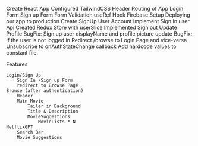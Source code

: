 Create React App
Configured TailwindCSS
Header
Routing of App
Login Form
Sign up Form
Form Validation
useRef Hook
Firebase Setup
Deploying our app to production
Create SignUp User Account
Implement Sign In user Api
Created Redux Store with userSlice
Implemented Sign out
Update Profile
BugFix: Sign up user displayName and profile picture update
BugFix: if the user is not logged in Redirect /browse to Login Page and vice-versa
Unsubscribe to onAuthStateChange callback
Add hardcode values to constant file.


Features

    Login/Sign Up
        Sign In /Sign up Form
        redirect to Browse Page
    Browse (after authentication)
        Header
        Main Movie
            Tailer in Background
            Title & Description
            MovieSuggestions
                MovieLists * N
    NetflixGPT
        Search Bar
        Movie Suggestions

